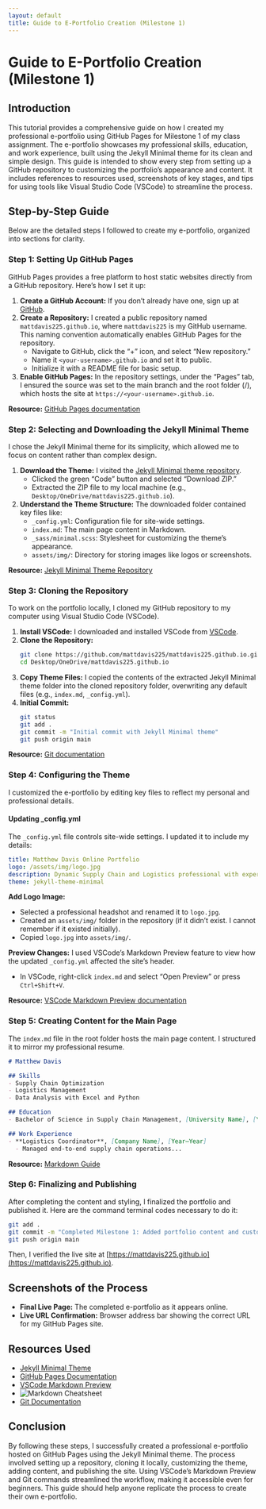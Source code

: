 ```yaml
---
layout: default
title: Guide to E-Portfolio Creation (Milestone 1)
---
```


# Guide to E-Portfolio Creation (Milestone 1)

## Introduction
This tutorial provides a comprehensive guide on how I created my professional e-portfolio using GitHub Pages for Milestone 1 of my class assignment. The e-portfolio showcases my professional skills, education, and work experience, built using the Jekyll Minimal theme for its clean and simple design. This guide is intended to show every step from setting up a GitHub repository to customizing the portfolio’s appearance and content. It includes references to resources used, screenshots of key stages, and tips for using tools like Visual Studio Code (VSCode) to streamline the process.

## Step-by-Step Guide
Below are the detailed steps I followed to create my e-portfolio, organized into sections for clarity.

### Step 1: Setting Up GitHub Pages
GitHub Pages provides a free platform to host static websites directly from a GitHub repository. Here’s how I set it up:

1. **Create a GitHub Account:** If you don’t already have one, sign up at [GitHub](https://github.com).
2. **Create a Repository:** I created a public repository named `mattdavis225.github.io`, where `mattdavis225` is my GitHub username. This naming convention automatically enables GitHub Pages for the repository.
   - Navigate to GitHub, click the “+” icon, and select “New repository.”
   - Name it `<your-username>.github.io` and set it to public.
   - Initialize it with a README file for basic setup.
3. **Enable GitHub Pages:** In the repository settings, under the “Pages” tab, I ensured the source was set to the main branch and the root folder (/), which hosts the site at `https://<your-username>.github.io`.

**Resource:** [GitHub Pages documentation](https://docs.github.com/en/pages)

### Step 2: Selecting and Downloading the Jekyll Minimal Theme
I chose the Jekyll Minimal theme for its simplicity, which allowed me to focus on content rather than complex design.

1. **Download the Theme:** I visited the [Jekyll Minimal theme repository](https://github.com/pages-themes/minimal).
   - Clicked the green “Code” button and selected “Download ZIP.”
   - Extracted the ZIP file to my local machine (e.g., `Desktop/OneDrive/mattdavis225.github.io`).
2. **Understand the Theme Structure:** The downloaded folder contained key files like:
   - `_config.yml`: Configuration file for site-wide settings.
   - `index.md`: The main page content in Markdown.
   - `_sass/minimal.scss`: Stylesheet for customizing the theme’s appearance.
   - `assets/img/`: Directory for storing images like logos or screenshots.

**Resource:** [Jekyll Minimal Theme Repository](https://github.com/pages-themes/minimal)

### Step 3: Cloning the Repository
To work on the portfolio locally, I cloned my GitHub repository to my computer using Visual Studio Code (VSCode).

1. **Install VSCode:** I downloaded and installed VSCode from [VSCode](https://code.visualstudio.com).
2. **Clone the Repository:**
   ```bash
   git clone https://github.com/mattdavis225/mattdavis225.github.io.git
   cd Desktop/OneDrive/mattdavis225.github.io
   ```
3. **Copy Theme Files:** I copied the contents of the extracted Jekyll Minimal theme folder into the cloned repository folder, overwriting any default files (e.g., `index.md`, `_config.yml`).
4. **Initial Commit:**
   ```bash
   git status
   git add .
   git commit -m "Initial commit with Jekyll Minimal theme"
   git push origin main
   ```

**Resource:** [Git documentation](https://git-scm.com/doc)

### Step 4: Configuring the Theme
I customized the e-portfolio by editing key files to reflect my personal and professional details.

#### Updating _config.yml
The `_config.yml` file controls site-wide settings. I updated it to include my details:

```yaml
title: Matthew Davis Online Portfolio
logo: /assets/img/logo.jpg
description: Dynamic Supply Chain and Logistics professional with expertise in...
theme: jekyll-theme-minimal
```

**Add Logo Image:**
- Selected a professional headshot and renamed it to `logo.jpg`.
- Created an `assets/img/` folder in the repository (if it didn’t exist. I cannot remember if it existed initially).
- Copied `logo.jpg` into `assets/img/`.

**Preview Changes:** I used VSCode’s Markdown Preview feature to view how the updated `_config.yml` affected the site’s header.  
- In VSCode, right-click `index.md` and select “Open Preview” or press `Ctrl+Shift+V`.

**Resource:** [VSCode Markdown Preview documentation](https://code.visualstudio.com/docs/languages/markdown#_markdown-preview)


### Step 5: Creating Content for the Main Page
The `index.md` file in the root folder hosts the main page content. I structured it to mirror my professional resume.

```markdown
# Matthew Davis

## Skills
- Supply Chain Optimization
- Logistics Management
- Data Analysis with Excel and Python

## Education
- Bachelor of Science in Supply Chain Management, [University Name], [Year]

## Work Experience
- **Logistics Coordinator**, [Company Name], [Year–Year]
  - Managed end-to-end supply chain operations...
```

**Resource:** [Markdown Guide](https://www.markdownguide.org/cheat-sheet)

### Step 6: Finalizing and Publishing
After completing the content and styling, I finalized the portfolio and published it. Here are the command terminal codes necessary to do it: 

```bash
git add .
git commit -m "Completed Milestone 1: Added portfolio content and customizations"
git push origin main
```

Then, I verified the live site at [https://mattdavis225.github.io](https://mattdavis225.github.io).

## Screenshots of the Process

- **Final Live Page:** The completed e-portfolio as it appears online.  
- **Live URL Confirmation:** Browser address bar showing the correct URL for my GitHub Pages site.

## Resources Used
- [Jekyll Minimal Theme](https://github.com/pages-themes/minimal)
- [GitHub Pages Documentation](https://docs.github.com/en/pages)
- [VSCode Markdown Preview](https://code.visualstudio.com/docs/languages/markdown#_markdown-preview)
- ![Markdown Cheatsheet](img/markdown_cheatsheet.png)
- [Git Documentation](https://git-scm.com/doc)

## Conclusion
By following these steps, I successfully created a professional e-portfolio hosted on GitHub Pages using the Jekyll Minimal theme. The process involved setting up a repository, cloning it locally, customizing the theme, adding content, and publishing the site. Using VSCode’s Markdown Preview and Git commands streamlined the workflow, making it accessible even for beginners. This guide should help anyone replicate the process to create their own e-portfolio.